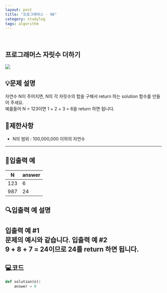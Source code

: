 ```yaml
---
layout: post
title: "프로그래머스 - 96"
category: studylog
tags: algorithm
---
```


<br>

## 프로그래머스 자릿수 더하기


![](https://velog.velcdn.com/images/dlsdud9098/post/e1464da6-734f-4172-a5d3-8df73b71a328/image.png)
## 💡문제 설명
자연수 N이 주어지면, N의 각 자릿수의 합을 구해서 return 하는 solution 함수를 만들어 주세요.<br/>예를들어 N = 123이면 1 + 2 + 3 = 6을 return 하면 됩니다.


## 🚫제한사항


* N의 범위 : 100,000,000 이하의 자연수




---




## 🔢입출력 예




<table><thead><tr><th>N</th><th>answer</th></tr></thead><tbody><tr><td>123</td><td>6</td></tr><tr><td>987</td><td>24</td></tr></tbody>
</table>


## 🔍입출력 예 설명
입출력 예 #1<br/>문제의 예시와 같습니다.
입출력 예 #2<br/>9 + 8 + 7 = 24이므로 24를 return 하면 됩니다.
---


## 💻코드


```python
def solution(n):
    answer = 0


